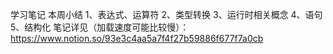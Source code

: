 学习笔记
本周小结
1、表达式、运算符
2、类型转换
3、运行时相关概念
4、语句
5、结构化
笔记详见（加载速度可能比较慢）：
https://www.notion.so/93e3c4aa5a7f4f27b59886f677f7a0cb